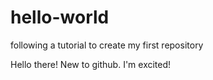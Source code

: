 # hello-world
following a tutorial to create my first repository

Hello there! New to github. I'm excited!

